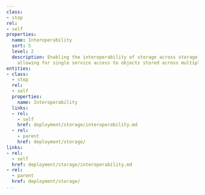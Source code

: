 ```yaml
---
class:
- stop
rel:
- self
properties:
  name: Interoperability
  sort: 5
  level: 2
  description: Enabling the interoperability of storage across storage API providers,
    allowing for single service access to objects stored across multiple providers.
entities:
- class:
  - stop
  rel:
  - self
  properties:
    name: Interoperability
  links:
  - rel:
    - self
    href: deployment/storage/interoperability.md
  - rel:
    - parent
    href: deployment/storage/
links:
- rel:
  - self
  href: deployment/storage/interoperability.md
- rel:
  - parent
  href: deployment/storage/
...
```


